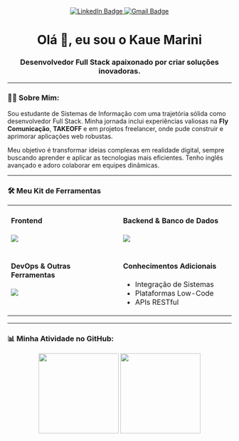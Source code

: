 

<div id="badges" align="center">
  <a href="https://www.linkedin.com/in/kauêmarini" target="_blank">
    <img src="https://img.shields.io/badge/LinkedIn-0077B5?style=for-the-badge&logo=linkedin&logoColor=white" alt="LinkedIn Badge"/>
  </a>
  <a href="mailto:kauemarinil@gmail.com" target="_blank">
    <img src="https://img.shields.io/badge/Gmail-D14836?style=for-the-badge&logo=gmail&logoColor=white" alt="Gmail Badge"/>
  </a>
</div>

<h1 align="center">
  Olá 👋, eu sou o Kaue Marini
  <br>
</h1>
<h3 align="center">Desenvolvedor Full Stack apaixonado por criar soluções inovadoras.</h3>

---

### 👨‍💻 Sobre Mim:
<p>
  Sou estudante de Sistemas de Informação com uma trajetória sólida como desenvolvedor Full Stack. Minha jornada inclui experiências valiosas na <b>Fly Comunicação</b>, <b>TAKEOFF</b> e em projetos freelancer, onde pude construir e aprimorar aplicações web robustas.
</p>
<p>
  Meu objetivo é transformar ideias complexas em realidade digital, sempre buscando aprender e aplicar as tecnologias mais eficientes. Tenho inglês avançado e adoro colaborar em equipes dinâmicas.
</p>

---

### 🛠️ Meu Kit de Ferramentas

<table width="100%">
  <tr>
    <td width="50%" valign="top">
      <h4>Frontend</h4>
      <p>
        <a href="https://skillicons.dev">
          <img src="https://skillicons.dev/icons?i=javascript,html,css,react" />
        </a>
      </p>
    </td>
    <td width="50%" valign="top">
      <h4>Backend & Banco de Dados</h4>
      <p>
        <a href="https://skillicons.dev">
          <img src="https://skillicons.dev/icons?i=python,cs,nodejs,mysql,json" />
        </a>
      </p>
    </td>
  </tr>
  <tr>
    <td width="50%" valign="top">
      <h4>DevOps & Outras Ferramentas</h4>
      <p>
        <a href="https://skillicons.dev">
          <img src="https://skillicons.dev/icons?i=git,github,vscode" />
        </a>
      </p>
    </td>
    <td width="50%" valign="top">
      <h4>Conhecimentos Adicionais</h4>
      <ul>
        <li>Integração de Sistemas</li>
        <li>Plataformas Low-Code</li>
        <li>APIs RESTful</li>
      </ul>
    </td>
  </tr>
</table>

---

### 📊 Minha Atividade no GitHub:

<p align="center">
  <img height="180em" src="https://github-readme-stats.vercel.app/api?username=KaueMarini&show_icons=true&theme=dracula&include_all_commits=true&count_private=true"/>
  <img height="180em" src="https://github-readme-stats.vercel.app/api/top-langs/?username=KaueMarini&layout=compact&langs_count=7&theme=dracula"/>
</p>

